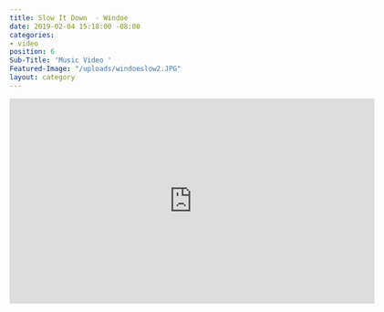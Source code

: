```yaml
---
title: Slow It Down  - Windoe
date: 2019-02-04 15:18:00 -08:00
categories:
- video
position: 6
Sub-Title: 'Music Video '
Featured-Image: "/uploads/windoeslow2.JPG"
layout: category
---
```


<iframe src="https://player.vimeo.com/video/303639403" width="640" height="360" frameborder="0" webkitallowfullscreen mozallowfullscreen allowfullscreen></iframe>